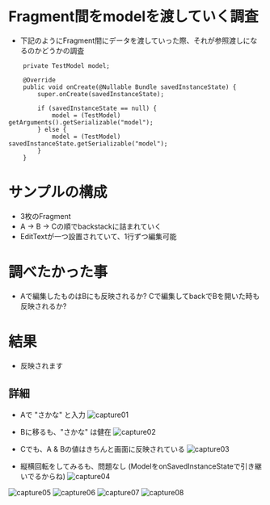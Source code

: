 # Fragment間をmodelを渡していく調査

- 下記のようにFragment間にデータを渡していった際、それが参照渡しになるのかどうかの調査

```
    private TestModel model;

    @Override
    public void onCreate(@Nullable Bundle savedInstanceState) {
        super.onCreate(savedInstanceState);

        if (savedInstanceState == null) {
            model = (TestModel) getArguments().getSerializable("model");
        } else {
            model = (TestModel) savedInstanceState.getSerializable("model");
        }
    }
```

# サンプルの構成

- 3枚のFragment
- A -> B -> Cの順でbackstackに詰まれていく
- EditTextが一つ設置されていて、1行ずつ編集可能

# 調べたかった事
- Aで編集したものはBにも反映されるか? Cで編集してbackでBを開いた時も反映されるか?

# 結果
- 反映されます

## 詳細

- Aで "さかな" と入力
![capture01](./captures/01.png)

- Bに移るも、"さかな" は健在
![capture02](./captures/02.png)

- Cでも、A & Bの値はきちんと画面に反映されている
![capture03](./captures/03.png)

- 縦横回転をしてみるも、問題なし (ModelをonSavedInstanceStateで引き継いでるからね)
![capture04](./captures/04.png)

![capture05](./captures/05.png)
![capture06](./captures/06.png)
![capture07](./captures/07.png)
![capture08](./captures/08.png)
